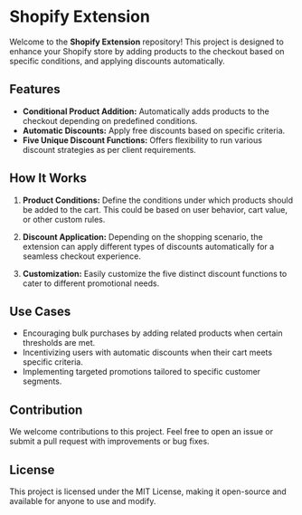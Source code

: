 # Shopify Extension

Welcome to the **Shopify Extension** repository! This project is designed to enhance your Shopify store by adding products to the checkout based on specific conditions, and applying discounts automatically.

## Features

- **Conditional Product Addition:** Automatically adds products to the checkout depending on predefined conditions.
- **Automatic Discounts:** Apply free discounts based on specific criteria.
- **Five Unique Discount Functions:** Offers flexibility to run various discount strategies as per client requirements.

## How It Works

1. **Product Conditions:** Define the conditions under which products should be added to the cart. This could be based on user behavior, cart value, or other custom rules.

2. **Discount Application:** Depending on the shopping scenario, the extension can apply different types of discounts automatically for a seamless checkout experience.

3. **Customization:** Easily customize the five distinct discount functions to cater to different promotional needs.

## Use Cases

- Encouraging bulk purchases by adding related products when certain thresholds are met.
- Incentivizing users with automatic discounts when their cart meets specific criteria.
- Implementing targeted promotions tailored to specific customer segments.

## Contribution

We welcome contributions to this project. Feel free to open an issue or submit a pull request with improvements or bug fixes.

## License

This project is licensed under the MIT License, making it open-source and available for anyone to use and modify.